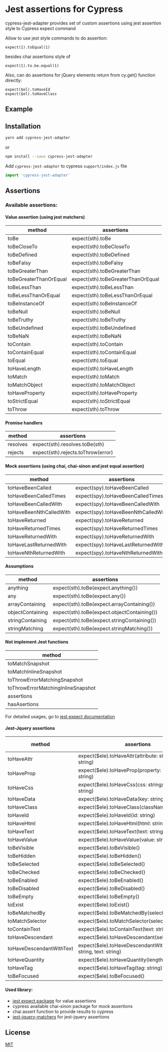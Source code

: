 # Jest assertions for Cypress

cypress-jest-adapter provides set of custom assertions using jest assertion style to Cypress expect command

Allow to use jest style commands to do assertion:
```
expect(1).toEqual(1)
```
besides chai assertions style of 
```
expect(1).to.be.equal(1)
```
Also, can do assertions for jQuery elements return from cy.get() function directly:
```
expect($el).toHaveId
expect($el).toHaveClass
``` 

## Example

## Installation
```bash
yarn add cypress-jest-adapter
```

or

```bash
npm install --save cypress-jest-adapter
```

Add `cypress-jest-adapter` to cypress `support/index.js` file
```js
import 'cypress-jest-adapter'
```

## Assertions

### Available assertions:

#### Value assertion (using jest matchers)

|method                 |assertions                         |
|-----------------------|-----------------------------------|
|toBe                   |expect(sth).toBe                   |
|toBeCloseTo            |expect(sth).toBeCloseTo            |
|toBeDefined            |expect(sth).toBeDefined            |
|toBeFalsy              |expect(sth).toBeFalsy              |
|toBeGreaterThan        |expect(sth).toBeGreaterThan        |
|toBeGreaterThanOrEqual |expect(sth).toBeGreaterThanOrEqual |
|toBeLessThan           |expect(sth).toBeLessThan           |
|toBeLessThanOrEqual    |expect(sth).toBeLessThanOrEqual    |
|toBeInstanceOf         |expect(sth).toBeInstanceOf         |
|toBeNull               |expect(sth).toBeNull               |
|toBeTruthy             |expect(sth).toBeTruthy             |
|toBeUndefined          |expect(sth).toBeUndefined          |
|toBeNaN                |expect(sth).toBeNaN                |
|toContain              |expect(sth).toContain              |
|toContainEqual         |expect(sth).toContainEqual         |
|toEqual                |expect(sth).toEqual                |
|toHaveLength           |expect(sth).toHaveLength           |
|toMatch                |expect(sth).toMatch                |
|toMatchObject          |expect(sth).toMatchObject          |
|toHaveProperty         |expect(sth).toHaveProperty         |
|toStrictEqual          |expect(sth).toStrictEqual          |
|toThrow                |expect(sth).toThrow                |

#### Promise handlers

|method                 |assertions                         |
|-----------------------|-----------------------------------|
|resolves               |expect(sth).resolves.toBe(sth)     |
|rejects                |expect(sth).rejects.toThrow(error) |

#### Mock assertions (using chai, chai-sinon and jest equal assertion)

|method                 |assertions                         |
|-----------------------|-----------------------------------|
|toHaveBeenCalled       |expect(spy).toHaveBeenCalled       |
|toHaveBeenCalledTimes  |expect(spy).toHaveBeenCalledTimes  |
|toHaveBeenCalledWith   |expect(spy).toHaveBeenCalledWith   |
|toHaveBeenNthCalledWith|expect(spy).toHaveBeenNthCalledWith|
|toHaveReturned         |expect(spy).toHaveReturned         |
|toHaveReturnedTimes    |expect(spy).toHaveReturnedTimes    |
|toHaveReturnedWith     |expect(spy).toHaveReturnedWith     |
|toHaveLastReturnedWith |expect(spy).toHaveLastReturnedWith |
|toHaveNthReturnedWith  |expect(spy).toHaveNthReturnedWith  |

#### Assumptions

|method                 |assertions                                 |
|-----------------------|-------------------------------------------|
|anything               |expect(sth).toBe(expect.anything())        |
|any                    |expect(sth).toBe(expect.any())             |
|arrayContaining        |expect(sth).toBe(expect.arrayContaining()) |
|objectContaining       |expect(sth).toBe(expect.objectContaining())|
|stringContaining       |expect(sth).toBe(expect.stringContaining())|
|stringMatching         |expect(sth).toBe(expect.stringMatching())  |

#### Not implement Jest functions 

|method                             |
|-----------------------------------|
|toMatchSnapshot                    |
|toMatchInlineSnapshot              |
|toThrowErrorMatchingSnapshot       |
|toThrowErrorMatchingInlineSnapshot |
|assertions                         |
|hasAsertions                       |

For detailed usages, go to [jest expect documentation](https://jestjs.io/docs/en/expect)

#### Jest-Jquery assertions

|method                     |assertions                                                            |[chai-jquery equivalent](https://docs.cypress.io/guides/references/assertions.html#Chai-jQuery) |
|---------------------------|----------------------------------------------------------------------|------------------------|
|toHaveAttr                 |expect($ele).toHaveAttr(attribute: string, value?: string)            |to.have.attr            |
|toHaveProp                 |expect($ele).toHaveProp(property: string, value?: string)             |to.have.prop            |
|toHaveCss                  |expect($ele).toHaveCss(css: string/object, value?: string)            |to.have.css             |
|toHaveData                 |expect($ele).toHaveData(key: string, data?: string)                   |to.have.data            |
|toHaveClass                |expect($ele).toHaveClass(className: string)                           |to.have.class           |
|toHaveId                   |expect($ele).toHaveId(id: string)                                     |to.have.id              |
|toHaveHtml                 |expect($ele).toHaveHtml(html: string)                                 |to.have.html            |
|toHaveText                 |expect($ele).toHaveText(text: string)                                 |to.have.text            |
|toHaveValue                |expect($ele).toHaveValue(value: string)                               |to.have.value           |
|toBeVisible                |expect($ele).toBeVisible()                                            |to.be.visible           |
|toBeHidden                 |expect($ele).toBeHidden()                                             |to.be.hidden            |
|toBeSelected               |expect($ele).toBeSelected()                                           |to.be.selected          |
|toBeChecked                |expect($ele).toBeChecked()                                            |to.be.checked           |
|toBeEnabled                |expect($ele).toBeEnabled()                                            |to.be.enabled           |
|toBeDisabled               |expect($ele).toBeDisabled()                                           |to.be.disabled          |
|toBeEmpty                  |expect($ele).toBeEmpty()                                              |to.be.empty             |
|toExist                    |expect($ele).toExist()                                                |to.exist                |
|toBeMatchedBy              |expect($ele).toBeMatchedBy(selector: string)                          |to.match                |
|toMatchSelector            |expect($ele).toMatchSelector(selector: string)                        |to.match                |
|toContainText              |expect($ele).toContainText(text: string)                              |to.contain              |
|toHaveDescendant           |expect($ele).toHaveDescendant(selector: string)                       |to.have.descendants     |
|toHaveDescendantWithText   |expect($ele).toHaveDescendantWithText(selector: string, text: string) |                        |
|toHaveQuantity             |expect($ele).toHaveQuantity(length: number)                           |                        |
|toHaveTag                  |expect($ele).toHaveTag(tag: string)                                   |                        |
|toBeFocused                |expect($ele).toBeFocused()                                            |                        |


#### Used library:
+ [jest expect package](https://github.com/facebook/jest) for value assertions
+ cypress available chai-sinon package for mock assertions
+ chai assert function to provide results to cypress
+ [jest-jquery-matchers](https://github.com/unindented/custom-jquery-matchers/tree/master/packages/jest-jquery-matchers) for jest-jquery assertions

## License
[MIT](http://opensource.org/licenses/MIT)
